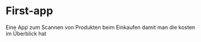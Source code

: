 # First-app
Eine App zum Scannen von Produkten beim Einkaufen damit man die kosten im Überblick hat 
